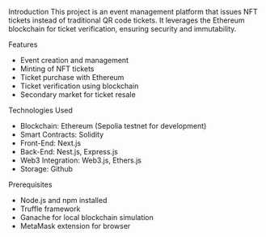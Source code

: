 Introduction
This project is an event management platform that issues NFT tickets instead of traditional QR code tickets. It leverages the Ethereum blockchain for ticket verification, ensuring security and immutability.

Features
- Event creation and management
- Minting of NFT tickets
- Ticket purchase with Ethereum
- Ticket verification using blockchain
- Secondary market for ticket resale

Technologies Used
- Blockchain: Ethereum (Sepolia testnet for development)
- Smart Contracts: Solidity
- Front-End: Next.js
- Back-End: Nest.js, Express.js
- Web3 Integration: Web3.js, Ethers.js
- Storage: Github

Prerequisites
- Node.js and npm installed
- Truffle framework
- Ganache for local blockchain simulation
- MetaMask extension for browser

